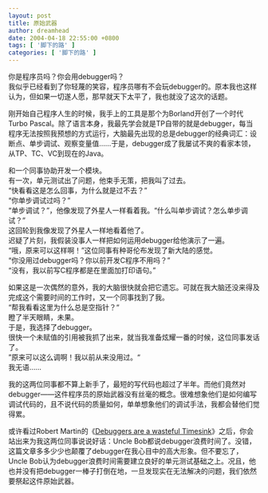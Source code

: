 ```yaml
---
layout: post
title: 原始武器
author: dreamhead
date: 2004-04-18 22:55:00 +0800
tags: [ '脚下的路' ]
categories: [ '脚下的路' ]
---
```


你是程序员吗？你会用debugger吗？  
我似乎已经看到了你轻蔑的笑容，程序员哪有不会玩debugger的。原本我也这样认为，但如果一切遂人愿，那早就天下太平了，我也就没了这次的话题。

刚开始自己程序人生的时候，我手上的工具是那个为Borland开创了一个时代Turbo Pascal。除了语言本身，我最先学会就是TP自带的就是debugger，每当程序无法按照我预想的方式运行，大脑最先出现的总是debugger的经典词汇：设断点、单步调试、观察变量值……于是，debugger成了我屡试不爽的看家本领，从TP、TC、VC到现在的Java。

和一个同事协助开发一个模块。  
有一次，单元测试出了问题，他束手无策，把我叫了过去。  
“快看看这是怎么回事，为什么就是过不去？”  
“你单步调试过吗？”  
“单步调试？”，他像发现了外星人一样看着我。“什么叫单步调试？怎么单步调试？”  
这回轮到我像发现了外星人一样地看着他了。  
迟疑了片刻，我假装没事人一样把如何运用debugger给他演示了一遍。  
“哦，原来可以这样啊！”这位同事有种哥伦布发现了新大陆的感觉。  
“你没用过debugger吗？你以前开发C程序不用吗？”  
“没有，我以前写C程序都是在里面加打印语句。”

如果这是一次偶然的意外，我的大脑很快就会把它遗忘。可就在我大脑还没来得及完成这个需要时间的工作时，又一个同事找到了我。  
“帮我看看这里为什么总是空指针？“  
瞪了半天眼睛，未果。  
于是，我选择了debugger。  
很快一个未赋值的引用被我抓了出来，就当我准备炫耀一番的时候，这位同事发话了。  
”原来可以这么调啊！我以前从来没用过。“  
我无语……

我的这两位同事都不算上新手了，最短的写代码也超过了半年。而他们竟然对debugger——这件程序员的原始武器没有丝毫的概念。很难想象他们是如何编写调试代码的，且不说代码的质量如何，单单想象他们的调试手法，我都会替他们觉得累。

或许看过Robert Martin的《[Debuggers are a wasteful Timesink](http://www.artima.com/weblogs/viewpost.jsp?thread=23476)》之后，你会站出来为我这两位同事说说好话：Uncle Bob都说debugger浪费时间了。没错，这篇文章多多少少也颠覆了debugger在我心目中的高大形象。但不要忘了，Uncle Bob认为debugger浪费时间需要建立良好的单元测试基础之上。况且，他也并没有把debugger一棒子打倒在地，一旦发现实在无法解决的问题，我们依然要祭起这件原始武器。


